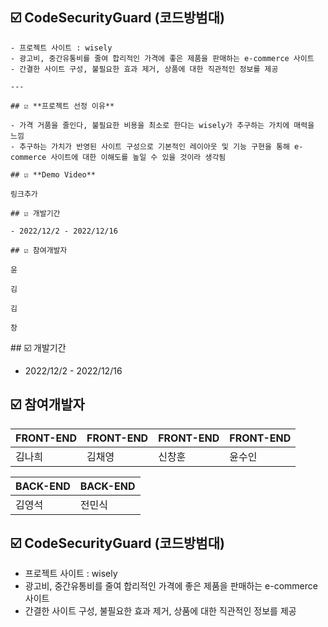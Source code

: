  ## ☑️ CodeSecurityGuard (코드방범대)
    
    - 프로젝트 사이트 : wisely
    - 광고비, 중간유통비를 줄여 합리적인 가격에 좋은 제품을 판매하는 e-commerce 사이트
    - 간결한 사이트 구성, 불필요한 효과 제거, 상품에 대한 직관적인 정보를 제공
    
    ---
    
    ## ☑️ **프로젝트 선정 이유**
    
    - 가격 거품을 줄인다, 불필요한 비용을 최소로 한다는 wisely가 추구하는 가치에 매력을 느낌
    - 추구하는 가치가 반영된 사이트 구성으로 기본적인 레이아웃 및 기능 구현을 통해 e-commerce 사이트에 대한 이해도를 높일 수 있을 것이라 생각됨
    
    ## ☑️ **Demo Video**
    
    링크추가
    
    ## ☑️ 개발기간
    
    - 2022/12/2 - 2022/12/16
    
    ## ☑️ 참여개발자
    
    윤
    
    김
    
    김
    
    창
    
</aside>
## ☑️ 개발기간

- 2022/12/2 - 2022/12/16

## ☑️ 참여개발자

| FRONT-END | FRONT-END | FRONT-END | FRONT-END |
| --- | --- | --- | --- |
| 김나희 | 김채영 | 신창훈 | 윤수인 |

| BACK-END | BACK-END |
| --- | --- |
| 김영석 | 전민식 |


## ☑️ CodeSecurityGuard (코드방범대)

- 프로젝트 사이트 : wisely
- 광고비, 중간유통비를 줄여 합리적인 가격에 좋은 제품을 판매하는 e-commerce 사이트
- 간결한 사이트 구성, 불필요한 효과 제거, 상품에 대한 직관적인 정보를 제공
